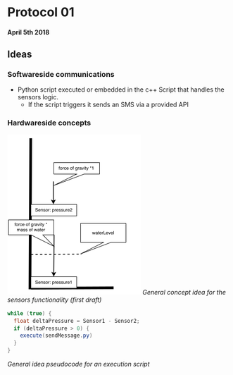 # Protocol 01
#### April 5th 2018

## Ideas

### Softwareside communications

- Python script executed or embedded in the c++ Script that handles the sensors logic.
  - If the script triggers it sends an SMS via a provided API

### Hardwareside concepts

![GeneralConcept](assets/generalconcept.png)
_General concept idea for the sensors functionality (first draft)_

```java
while (true) {
  float deltaPressure = Sensor1 - Sensor2;
  if (deltaPressure > 0) {
    execute(sendMessage.py)
  }
}
```
_General idea pseudocode for an execution script_

